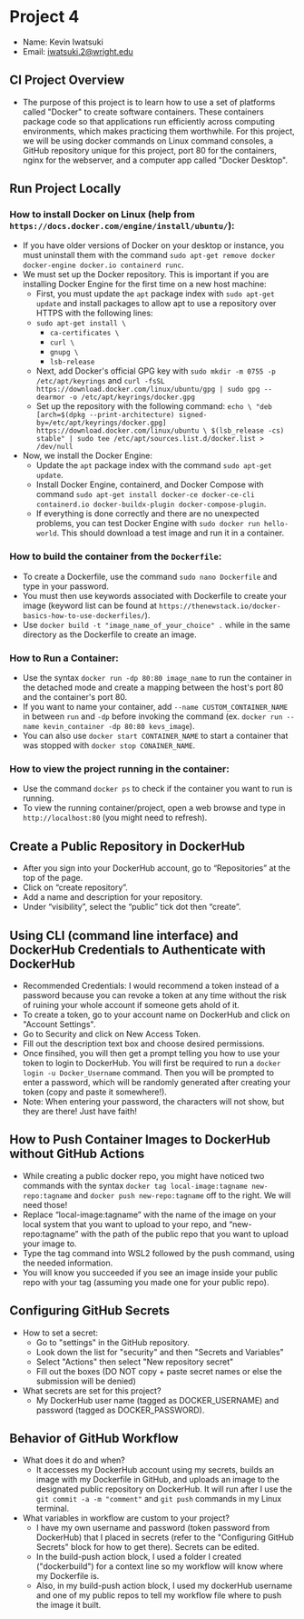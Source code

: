 # Project 4
- Name: Kevin Iwatsuki
- Email: iwatsuki.2@wright.edu
## CI Project Overview
- The purpose of this project is to learn how to use a set of platforms called "Docker" to create software containers. These containers package code so that applications run efficiently across computing environments, which makes practicing them worthwhile. For this project, we will be using docker commands on Linux command consoles, a GitHub repository unique for this project, port 80 for the containers, nginx for the webserver, and a computer app called "Docker Desktop".
## Run Project Locally
### How to install Docker on Linux (help from `https://docs.docker.com/engine/install/ubuntu/`):
  - If you have older versions of Docker on your desktop or instance, you must uninstall them with the command `sudo apt-get remove docker docker-engine docker.io containerd runc`.
  - We must set up the Docker repository. This is important if you are installing Docker Engine for the first time on a new host machine:
    - First, you must update the `apt` package index with `sudo apt-get update` and install packages to allow apt to use a repository over HTTPS with the following lines:
    - `sudo apt-get install \`
      - `ca-certificates \`
      - `curl \`
      - `gnupg \`
      - `lsb-release`
    - Next, add Docker's official GPG key with `sudo mkdir -m 0755 -p /etc/apt/keyrings` and `curl -fsSL https://download.docker.com/linux/ubuntu/gpg | sudo gpg --dearmor -o /etc/apt/keyrings/docker.gpg`
    - Set up the repository with the following command: `echo \
  "deb [arch=$(dpkg --print-architecture) signed-by=/etc/apt/keyrings/docker.gpg] https://download.docker.com/linux/ubuntu \
  $(lsb_release -cs) stable" | sudo tee /etc/apt/sources.list.d/docker.list > /dev/null`
  - Now, we install the Docker Engine:
    - Update the `apt` package index with the command `sudo apt-get update`.
    - Install Docker Engine, containerd, and Docker Compose with command `sudo apt-get install docker-ce docker-ce-cli containerd.io docker-buildx-plugin docker-compose-plugin`.
    - If everything is done correctly and there are no unexpected problems, you can test Docker Engine with `sudo docker run hello-world`. This should download a test image and run it in a container.
### How to build the container from the `Dockerfile`:
  - To create a Dockerfile, use the command `sudo nano Dockerfile` and type in your password.
  - You must then use keywords associated with Dockerfile to create your image (keyword list can be found at `https://thenewstack.io/docker-basics-how-to-use-dockerfiles/`).
  - Use `docker build -t "image_name_of_your_choice" .` while in the same directory as the Dockerfile to create an image.
### How to Run a Container:
  - Use the syntax `docker run -dp 80:80 image_name` to run the container in the detached mode and create a mapping between the host's port 80 and the container's port 80.
  - If you want to name your container, add `--name CUSTOM_CONTAINER_NAME` in between `run` and `-dp` before invoking the command (ex. `docker run --name kevin_container -dp 80:80 kevs_image`).
  - You can also use `docker start CONTAINER_NAME` to start a container that was stopped with `docker stop CONAINER_NAME`.
### How to view the project running in the container:
  - Use the command `docker ps` to check if the container you want to run is running.
  - To view the running container/project, open a web browse and type in `http://localhost:80` (you might need to refresh).
## Create a Public Repository in DockerHub
- After you sign into your DockerHub account, go to “Repositories” at the top of the page.
- Click on “create repository”.
- Add a name and description for your repository.
- Under “visibility”, select the “public” tick dot then “create”.
## Using CLI (command line interface) and DockerHub Credentials to Authenticate with DockerHub
- Recommended Credentials: I would recommend a token instead of a password because you can revoke a token at any time without the risk of ruining your whole account if someone gets ahold of it.
- To create a token, go to your account name on DockerHub and click on "Account Settings".
- Go to Security and click on New Access Token.
- Fill out the description text box and choose desired permissions.
- Once finsihed, you will then get a prompt telling you how to use your token to login to DockerHub. You will first be required to run a `docker login -u Docker_Username` command. Then you will be prompted to enter a password, which will be randomly generated after creating your token (copy and paste it somewhere!).
- Note: When entering your password, the characters will not show, but they are there! Just have faith!
## How to Push Container Images to DockerHub without GitHub Actions
- While creating a public docker repo, you might have noticed two commands with the syntax `docker tag local-image:tagname new-repo:tagname` and `docker push new-repo:tagname` off to the right. We will need those!
- Replace “local-image:tagname” with the name of the image on your local system that you want to upload to your repo, and “new-repo:tagname” with the path of the public repo that you want to upload your image to.
- Type the tag command into WSL2 followed by the push command, using the needed information.
- You will know you succeeded if you see an image inside your public repo with your tag (assuming you made one for your public repo).
## Configuring GitHub Secrets
- How to set a secret:
  - Go to "settings" in the GitHub repository.
  - Look down the list for "security" and then "Secrets and Variables"
  - Select "Actions" then select "New repository secret"
  - Fill out the boxes (DO NOT copy + paste secret names or else the submission will be denied)
- What secrets are set for this project?
  - My DockerHub user name (tagged as DOCKER_USERNAME) and password (tagged as DOCKER_PASSWORD).
## Behavior of GitHub Workflow
- What does it do and when?
  - It accesses my DockerHub account using my secrets, builds an image with my Dockerfile in GitHub, and uploads an image to the designated public repository on DockerHub. It will run after I use the `git commit -a -m "comment"` and `git push` commands in my Linux terminal.
- What variables in workflow are custom to your project?
  - I have my own username and password (token password from DockerHub) that I placed in secrets (refer to the "Configuring GitHub Secrets" block for how to get there). Secrets can be edited.
  - In the build-push action block, I used a folder I created ("dockerbuild") for a context line so my workflow will know where my Dockerfile is.
  - Also, in my build-push action block, I used my dockerHub username and one of my public repos to tell my workflow file where to push the image it built. 
